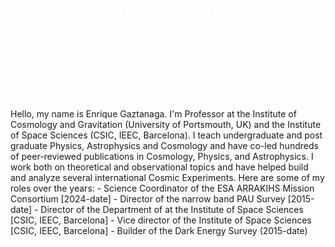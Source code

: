 <div style="background-image: url('/assets/img/bh_spacetime.png'); background-size: cover; background-position: center; padding: 100px; text-align: center; position: relative;">
    <h1 style="color: white;">Welcome!</h1>
</div>

<p>Hello, my name is Enrique Gaztanaga. I'm Professor at the Institute of Cosmology and Gravitation (University of Portsmouth, UK) and the Institute of Space Sciences (CSIC, IEEC, Barcelona). I teach undergraduate and post graduate Physics, Astrophysics and Cosmology and have co-led hundreds of peer-reviewed publications in Cosmology, Physics, and Astrophysics. I work both on theoretical and observational topics and have helped build and analyze several international Cosmic Experiments. Here are some of my roles over the years:
- Science Coordinator of the ESA ARRAKIHS Mission Consortium [2024-date]
- Director of the narrow band PAU Survey [2015-date] 
- Director of the Department of  at the Institute of Space Sciences [CSIC, IEEC, Barcelona]
- Vice director of the Institute of Space Sciences [CSIC, IEEC, Barcelona]
- Builder of the Dark Energy Survey (2015-date)

  
</p>
